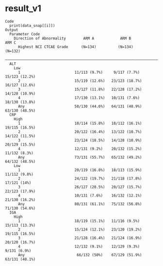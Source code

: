 # result_v1

    Code
      print(data_snap[[i]])
    Output
      Parameter Code                                                                
        Direction of Abnormality        ARM A            ARM B            ARM C     
          Highest NCI CTCAE Grade      (N=134)          (N=134)          (N=132)    
      ——————————————————————————————————————————————————————————————————————————————
      ALT                                                                           
        Low                                                                         
          1                         11/113 (9.7%)     9/117 (7.7%)    15/123 (12.2%)
          2                         15/119 (12.6%)   23/123 (18.7%)   16/127 (12.6%)
          3                         15/127 (11.8%)   22/128 (17.2%)   14/128 (10.9%)
          4                         17/130 (13.1%)   10/131 (7.6%)    18/130 (13.8%)
          Any                       58/130 (44.6%)   64/131 (48.9%)   63/130 (48.5%)
      CRP                                                                           
        High                                                                        
          1                         18/114 (15.8%)   18/112 (16.1%)   19/115 (16.5%)
          2                         20/122 (16.4%)   13/122 (10.7%)   14/122 (11.5%)
          3                         23/124 (18.5%)   14/128 (10.9%)   20/129 (15.5%)
          4                         12/131 (9.2%)    20/132 (15.2%)   11/132 (8.3%) 
          Any                       73/131 (55.7%)   65/132 (49.2%)   64/132 (48.5%)
        Low                                                                         
          1                         20/119 (16.8%)   18/113 (15.9%)   11/112 (9.8%) 
          2                         24/122 (19.7%)   21/118 (17.8%)    17/121 (14%) 
          3                         26/127 (20.5%)   20/127 (15.7%)   22/123 (17.9%)
          4                         10/131 (7.6%)    16/132 (12.1%)   21/130 (16.2%)
          Any                       80/131 (61.1%)   75/132 (56.8%)   71/130 (54.6%)
      IGA                                                                           
        High                                                                        
          1                         18/119 (15.1%)   11/116 (9.5%)    15/113 (13.3%)
          2                         15/124 (12.1%)   23/120 (19.2%)   19/115 (16.5%)
          3                         21/128 (16.4%)   21/124 (16.9%)   20/120 (16.7%)
          4                         12/132 (9.1%)    12/129 (9.3%)     9/131 (6.9%) 
          Any                        66/132 (50%)    67/129 (51.9%)   63/131 (48.1%)

